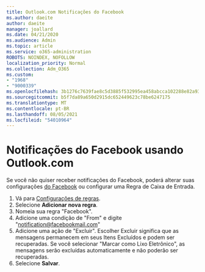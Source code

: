 ```yaml
---
title: Outlook.com Notificações do Facebook
ms.author: daeite
author: daeite
manager: joallard
ms.date: 04/21/2020
ms.audience: Admin
ms.topic: article
ms.service: o365-administration
ROBOTS: NOINDEX, NOFOLLOW
localization_priority: Normal
ms.collection: Adm_O365
ms.custom:
- "1968"
- "9000339"
ms.openlocfilehash: 3b1276c7639fae8c5d3885f532995ea458abcca102288e82a9324a2f5d4bcfee
ms.sourcegitcommit: b5f7da89a650d2915dc652449623c78be6247175
ms.translationtype: MT
ms.contentlocale: pt-BR
ms.lasthandoff: 08/05/2021
ms.locfileid: "54010964"
---
```

# <a name="facebook-notifications-using-outlookcom"></a>Notificações do Facebook usando Outlook.com

Se você não quiser receber notificações do Facebook, poderá alterar suas configurações [do Facebook](https://aka.ms/facebook-notifications-settings) ou configurar uma Regra de Caixa de Entrada.

1. Vá para [Configurações de regras](https://outlook.live.com/mail/options/mail/rules/inboxRules).
1. Selecione **Adicionar nova regra**.
1. Nomeia sua regra "Facebook".
1. Adicione uma condição de "From" e digite "notification@facebookmail.com"
1. Adicione uma ação de "Excluir". Escolher Excluir significa que as mensagens permanecem em seus Itens Excluídos e podem ser recuperadas. Se você selecionar "Marcar como Lixo Eletrônico", as mensagens serão excluídas automaticamente e não poderão ser recuperadas.
1. Selecione **Salvar**.